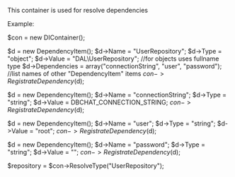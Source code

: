 This container is used for resolve dependencies

Example:

$con = new DIContainer();


$d = new DependencyItem();
$d->Name = "UserRepository";
$d->Type = "object";
$d->Value = "DAL\UserRepository"; //for objects uses fullname type
$d->Dependencies = array("connectionString", "user", "password"); //list names of other "DependencyItem" items
$con->RegistrateDependency($d);

$d = new DependencyItem();
$d->Name = "connectionString";
$d->Type = "string";
$d->Value = DBCHAT\_CONNECTION\_STRING;
$con->RegistrateDependency($d);

$d = new DependencyItem();
$d->Name = "user";
$d->Type = "string";
$d->Value = "root";
$con->RegistrateDependency($d);

$d = new DependencyItem();
$d->Name = "password";
$d->Type = "string";
$d->Value = "";
$con->RegistrateDependency($d);


$repository = $con->ResolveType("UserRepository");